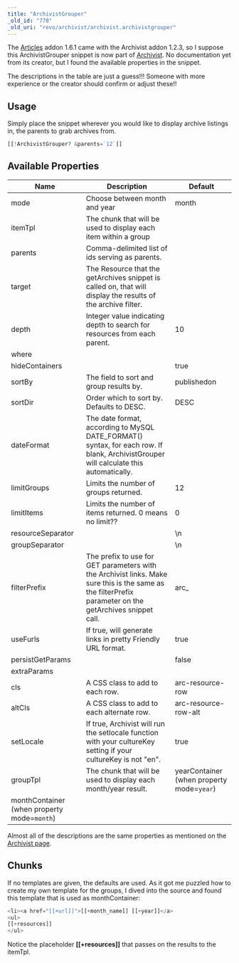 ```yaml
---
title: "ArchivistGrouper"
_old_id: "778"
_old_uri: "revo/archivist/archivist.archivistgrouper"
---
```


The [Articles](extras/articles "Articles") addon 1.6.1 came with the Archivist addon 1.2.3, so I suppose this ArchivistGrouper snippet is now part of [Archivist](extras/archivist "Archivist"). No documentation yet from its creator, but I found the available properties in the snippet.

The descriptions in the table are just a guess!!! Someone with more experience or the creator should confirm or adjust these!!

## Usage

Simply place the snippet wherever you would like to display archive listings in, the parents to grab archives from.

``` php
[[!ArchivistGrouper? &parents=`12`]]
```

## Available Properties

| Name                                        | Description                                                                                                                                              | Default                                   |
| ------------------------------------------- | -------------------------------------------------------------------------------------------------------------------------------------------------------- | ----------------------------------------- |
| mode                                        | Choose between month and year                                                                                                                            | month                                     |
| itemTpl                                     | The chunk that will be used to display each item within a group                                                                                          |                                           |
| parents                                     | Comma-delimited list of ids serving as parents.                                                                                                          |                                           |
| target                                      | The Resource that the getArchives snippet is called on, that will display the results of the archive filter.                                             |                                           |
| depth                                       | Integer value indicating depth to search for resources from each parent.                                                                                 | 10                                        |
| where                                       |                                                                                                                                                          |                                           |
| hideContainers                              |                                                                                                                                                          | true                                      |
| sortBy                                      | The field to sort and group results by.                                                                                                                  | publishedon                               |
| sortDir                                     | Order which to sort by. Defaults to DESC.                                                                                                                | DESC                                      |
| dateFormat                                  | The date format, according to MySQL DATE\_FORMAT() syntax, for each row. If blank, ArchivistGrouper will calculate this automatically.                   |                                           |
| limitGroups                                 | Limits the number of groups returned.                                                                                                                    | 12                                        |
| limitItems                                  | Limits the number of items returned. 0 means no limit??                                                                                                  | 0                                         |
| resourceSeparator                           |                                                                                                                                                          | \\n                                       |
| groupSeparator                              |                                                                                                                                                          | \\n                                       |
| filterPrefix                                | The prefix to use for GET parameters with the Archivist links. Make sure this is the same as the filterPrefix parameter on the getArchives snippet call. | arc\_                                     |
| useFurls                                    | If true, will generate links in pretty Friendly URL format.                                                                                              | true                                      |
| persistGetParams                            |                                                                                                                                                          | false                                     |
| extraParams                                 |                                                                                                                                                          |                                           |
| cls                                         | A CSS class to add to each row.                                                                                                                          | arc-resource-row                          |
| altCls                                      | A CSS class to add to each alternate row.                                                                                                                | arc-resource-row-alt                      |
| setLocale                                   | If true, Archivist will run the setlocale function with your cultureKey setting if your cultureKey is not "en".                                          | true                                      |
| groupTpl                                    | The chunk that will be used to display each month/year result.                                                                                           | yearContainer (when property mode=`year`) |
| monthContainer (when property mode=`month`) |

Almost all of the descriptions are the same properties as mentioned on the [Archivist page](extras/archivist/archivist.archivist "Archivist.Archivist").

## Chunks

If no templates are given, the defaults are used. As it got me puzzled how to create my own template for the groups, I dived into the source and found this template that is used as monthContainer:

``` php
<li><a href="[[+url]]">[[+month_name]] [[+year]]</a>
<ul>
[[+resources]]
</ul>
```

Notice the placeholder **\[\[+resources\]\]** that passes on the results to the itemTpl.
